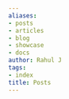 ```yaml
---
aliases:
- posts
- articles
- blog
- showcase
- docs
author: Rahul J
tags:
- index
title: Posts
---
```

